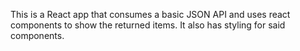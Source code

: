 This is a React app that consumes a basic JSON API and uses react components to show the returned items. It also has styling for said components.
